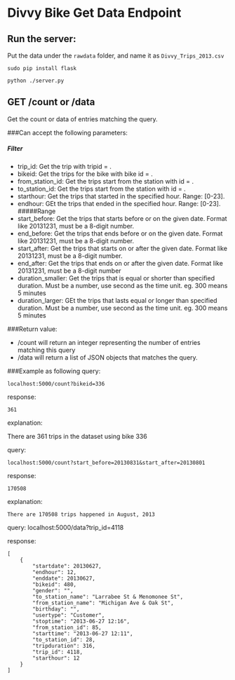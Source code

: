 Divvy Bike Get Data Endpoint
=====

Run the server:
-----
Put the data under the `rawdata` folder, and name it as `Divvy_Trips_2013.csv`

	sudo pip install flask

	python ./server.py


GET /count or /data
-----
Get the count or data of entries matching the query.

###Can accept the following parameters:
##### Filter
* trip_id: Get the trip with tripid = <value>.
* bikeid: Get the trips for the bike with bike id = <value>.
* from_station_id: Get the trips start from the station with id = <value>.
* to_station_id: Get the trips start from the station with id = <value>.
* starthour: Get the trips that started in the specified hour. Range: [0-23].
* endhour: GEt the trips that ended in the specified hour. Range: [0-23].
#####Range
* start_before: Get the trips that starts before or on the given date. Format like 20131231, must be a 8-digit number.
* end_before: Get the trips that ends before or on the given date. Format like 20131231, must be a 8-digit number.
* start_after: Get the trips that starts on or after the given date. Format like 20131231, must be a 8-digit number.
* end_after: Get the trips that ends on or after the given date. Format like 20131231, must be a 8-digit number
* duration_smaller: Get the trips that is equal or shorter than specified duration. Must be a number, use second as the time unit. eg. 300 means 5 minutes
* duration_larger: GEt the trips that lasts equal or longer than specified duration. Must be a number, use second as the time unit. eg. 300 means 5 minutes

###Return value:
* /count will return an integer representing the number of entries matching this query
* /data will return a list of JSON objects that matches the query. 

###Example as following
query:

	localhost:5000/count?bikeid=336

response:

	361

explanation:

There are 361 trips in the dataset using bike 336

query:

	localhost:5000/count?start_before=20130831&start_after=20130801

response:

	170508

explanation:

	There are 170508 trips happened in August, 2013

query:
	localhost:5000/data?trip_id=4118

response:

	[
    	{
        	"startdate": 20130627,
            "endhour": 12,
            "enddate": 20130627,
            "bikeid": 480,
            "gender": "",
            "to_station_name": "Larrabee St & Menomonee St",
            "from_station_name": "Michigan Ave & Oak St",
            "birthday": "",
            "usertype": "Customer",
            "stoptime": "2013-06-27 12:16",
            "from_station_id": 85,
            "starttime": "2013-06-27 12:11",
            "to_station_id": 28,
            "tripduration": 316,
            "trip_id": 4118,
            "starthour": 12
        }
    ]